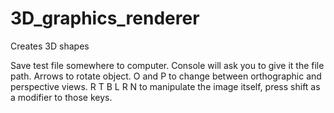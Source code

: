 # 3D_graphics_renderer
Creates 3D shapes

Save test file somewhere to computer. Console will ask you to give it the file path.
Arrows to rotate object. O and P to change between orthographic and perspective views. R T B L R N to
manipulate the image itself, press shift as a modifier to those keys.